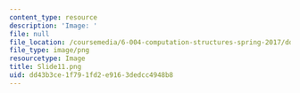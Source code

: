 ```yaml
---
content_type: resource
description: 'Image: '
file: null
file_location: /coursemedia/6-004-computation-structures-spring-2017/dd43b3ce1f791fd2e9163dedcc4948b8_Slide11.png
file_type: image/png
resourcetype: Image
title: Slide11.png
uid: dd43b3ce-1f79-1fd2-e916-3dedcc4948b8
---
```


